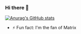 ### Hi there 👋

[![Anurag's GitHub stats](https://github-readme-stats.vercel.app/api?username=yesimltr1)](https://github.com/anuraghazra/github-readme-stats)

- ⚡ Fun fact: I'm the fan of Matrix 

